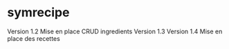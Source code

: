 # symrecipe
Version 1.2
Mise en place CRUD ingredients
Version 1.3
Version 1.4
Mise en place des recettes
